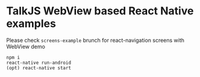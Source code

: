 # TalkJS WebView based React Native examples

Please check ```screens-example``` brunch for react-navigation screens with WebView demo

```
npm i
react-native run-android
(opt) react-native start
```
